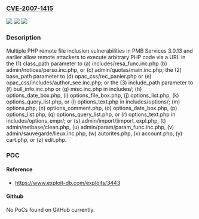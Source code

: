 ### [CVE-2007-1415](https://cve.mitre.org/cgi-bin/cvename.cgi?name=CVE-2007-1415)
![](https://img.shields.io/static/v1?label=Product&message=n%2Fa&color=blue)
![](https://img.shields.io/static/v1?label=Version&message=n%2Fa&color=blue)
![](https://img.shields.io/static/v1?label=Vulnerability&message=n%2Fa&color=brighgreen)

### Description

Multiple PHP remote file inclusion vulnerabilities in PMB Services 3.0.13 and earlier allow remote attackers to execute arbitrary PHP code via a URL in the (1) class_path parameter to (a) includes/resa_func.inc.php (b) admin/notices/perso.inc.php, or (c) admin/quotas/main.inc.php; the (2) base_path parameter to (d) opac_css/rec_panier.php or (e) opac_css/includes/author_see.inc.php; or the (3) include_path parameter to (f) bull_info.inc.php or (g) misc.inc.php in includes/; (h) options_date_box.php, (i) options_file_box.php, (j) options_list.php, (k) options_query_list.php, or (l) options_text.php in includes/options/; (m) options.php, (n) options_comment.php, (o) options_date_box.php, (p) options_list.php, (q) options_query_list.php, or (r) options_text.php in includes/options_empr/; or (s) admin/import/iimport_expl.php, (t) admin/netbase/clean.php, (u) admin/param/param_func.inc.php, (v) admin/sauvegarde/lieux.inc.php, (w) autorites.php, (x) account.php, (y) cart.php, or (z) edit.php.

### POC

#### Reference
- https://www.exploit-db.com/exploits/3443

#### Github
No PoCs found on GitHub currently.

